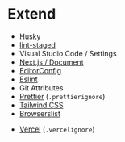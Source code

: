 # Extend

<!--
https://github.com/MaxwellGM/projeto-ifrs/tree/main/examples
-->

- [Husky](/husky.md)
- [lint-staged](/lint-staged.md)
- Visual Studio Code / Settings
- [Next.js / Document](/next.js/extend/document.md)
- [EditorConfig](/editorconfig.md)
- [Eslint](/eslint.md)
- Git Attributes
- [Prettier](/prettier.md) (`.prettierignore`)
- [Tailwind CSS](/tailwindcss/README.md)
- [Browserslist](/browserslist.md)
<!-- - TSConfig -->
- [Vercel](/vercel.md) (`.vercelignore`)

<!--
Waitlist Phone
https://github.com/Akumzy/mynebor-website

Storybook
https://github.com/Keito654/change-seat-production

-
https://github.com/sushiswap/sushiswap-interface
-->
